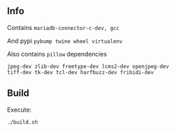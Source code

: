 
Info
----
Contains `mariadb-connector-c-dev, gcc`

And pypi `pybump twine wheel virtualenv`

Also contains `pillow` dependencies 
```
jpeg-dev zlib-dev freetype-dev lcms2-dev openjpeg-dev
tiff-dev tk-dev tcl-dev harfbuzz-dev fribidi-dev
```
Build
-----
Execute:  
```bash
./build.sh
```
